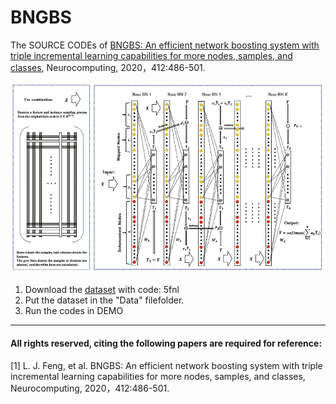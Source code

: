 # BNGBS
The SOURCE CODEs of [BNGBS: An efficient network boosting system with triple incremental
learning capabilities for more nodes, samples, and classes](https://xueshu.baidu.com/usercenter/paper/show?paperid=1v3p0v00xb0e02v0ea360my0a5380651&site=xueshu_se), Neurocomputing, 2020，412:486-501. 

![The Structure of BNGBS](https://github.com/LiangjunFeng/BNGBS/blob/master/BNGBS.png)

1. Download the [dataset](https://pan.baidu.com/s/1ApYQs1-zUH9RsSN61pLAjA) with code: 5fnl
2. Put the dataset in the "Data" filefolder. 
3. Run the codes in DEMO      
  
----------   
#### All rights reserved, citing the following papers are required for reference:
[1] L. J. Feng, et al. BNGBS: An efficient network boosting system with triple incremental
learning capabilities for more nodes, samples, and classes, Neurocomputing, 2020，412:486-501. 
